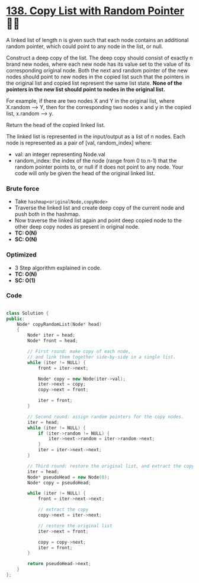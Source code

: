 # [138. Copy List with Random Pointer](https://leetcode.com/problems/copy-list-with-random-pointer/) 🌟🌟

A linked list of length n is given such that each node contains an additional random pointer, which could point to any node in the list, or null.

Construct a deep copy of the list. The deep copy should consist of exactly n brand new nodes, where each new node has its value set to the value of its corresponding original node. Both the next and random pointer of the new nodes should point to new nodes in the copied list such that the pointers in the original list and copied list represent the same list state. **None of the pointers in the new list should point to nodes in the original list.**

For example, if there are two nodes X and Y in the original list, where X.random --> Y, then for the corresponding two nodes x and y in the copied list, x.random --> y.

Return the head of the copied linked list.

The linked list is represented in the input/output as a list of n nodes. Each node is represented as a pair of [val, random_index] where:

-   val: an integer representing Node.val
-   random_index: the index of the node (range from 0 to n-1) that the random pointer points to, or null if it does not point to any node.
    Your code will only be given the head of the original linked list.

### Brute force

-   Take `hashmap<originalNode,copyNode>`
-   Traverse the linked list and create deep copy of the current node and push both in the hashmap.
-   Now traverse the linked list again and point deep copied node to the other deep copy nodes as present in original node.
-   **TC: O(N)**
-   **SC: O(N)**

### Optimized

-   3 Step algorithm explained in code.
-   **TC: O(N)**
-   **SC: O(1)**

### Code

```cpp

class Solution {
public:
    Node* copyRandomList(Node* head)
    {
        Node* iter = head;
        Node* front = head;

        // First round: make copy of each node,
        // and link them together side-by-side in a single list.
        while (iter != NULL) {
            front = iter->next;

            Node* copy = new Node(iter->val);
            iter->next = copy;
            copy->next = front;

            iter = front;
        }

        // Second round: assign random pointers for the copy nodes.
        iter = head;
        while (iter != NULL) {
            if (iter->random != NULL) {
                iter->next->random = iter->random->next;
            }
            iter = iter->next->next;
        }

        // Third round: restore the original list, and extract the copy list.
        iter = head;
        Node* pseudoHead = new Node(0);
        Node* copy = pseudoHead;

        while (iter != NULL) {
            front = iter->next->next;

            // extract the copy
            copy->next = iter->next;

            // restore the original list
            iter->next = front;

            copy = copy->next;
            iter = front;
        }

        return pseudoHead->next;
    }
};
```
